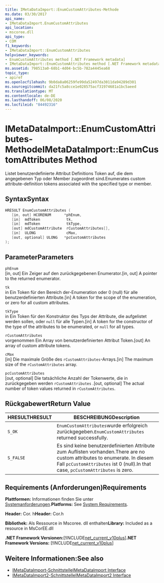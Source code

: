 ```yaml
---
title: IMetaDataImport::EnumCustomAttributes-Methode
ms.date: 03/30/2017
api_name:
- IMetaDataImport.EnumCustomAttributes
api_location:
- mscoree.dll
api_type:
- COM
f1_keywords:
- IMetaDataImport::EnumCustomAttributes
helpviewer_keywords:
- EnumCustomAttributes method [.NET Framework metadata]
- IMetaDataImport::EnumCustomAttributes method [.NET Framework metadata]
ms.assetid: 798513a0-68b1-4d04-bc5b-782a4445ea68
topic_type:
- apiref
ms.openlocfilehash: 9b0da8a06259fe99da52497da3011da94289d301
ms.sourcegitcommit: da21fc5a8cce1e028575acf31974681a1bc5aeed
ms.translationtype: MT
ms.contentlocale: de-DE
ms.lasthandoff: 06/08/2020
ms.locfileid: "84492316"
---
```

# <a name="imetadataimportenumcustomattributes-method"></a><span data-ttu-id="25145-102">IMetaDataImport::EnumCustomAttributes-Methode</span><span class="sxs-lookup"><span data-stu-id="25145-102">IMetaDataImport::EnumCustomAttributes Method</span></span>
<span data-ttu-id="25145-103">Listet benutzerdefinierte Attribut Definitions Token auf, die dem angegebenen Typ oder Member zugeordnet sind.</span><span class="sxs-lookup"><span data-stu-id="25145-103">Enumerates custom attribute-definition tokens associated with the specified type or member.</span></span>  
  
## <a name="syntax"></a><span data-ttu-id="25145-104">Syntax</span><span class="sxs-lookup"><span data-stu-id="25145-104">Syntax</span></span>  
  
```cpp  
HRESULT EnumCustomAttributes (
   [in, out] HCORENUM      *phEnum,  
   [in]  mdToken            tk,
   [in]  mdToken            tkType,
   [out] mdCustomAttribute  rCustomAttributes[],
   [in]  ULONG              cMax,  
   [out, optional] ULONG   *pcCustomAttributes  
);  
```  
  
## <a name="parameters"></a><span data-ttu-id="25145-105">Parameter</span><span class="sxs-lookup"><span data-stu-id="25145-105">Parameters</span></span>  
 `phEnum`  
 <span data-ttu-id="25145-106">[in, out] Ein Zeiger auf den zurückgegebenen Enumerator.</span><span class="sxs-lookup"><span data-stu-id="25145-106">[in, out] A pointer to the returned enumerator.</span></span>  
  
 `tk`  
 <span data-ttu-id="25145-107">in Ein Token für den Bereich der-Enumeration oder 0 (null) für alle benutzerdefinierten Attribute.</span><span class="sxs-lookup"><span data-stu-id="25145-107">[in] A token for the scope of the enumeration, or zero for all custom attributes.</span></span>  
  
 `tkType`  
 <span data-ttu-id="25145-108">in Ein Token für den Konstruktor des Typs der Attribute, die aufgelistet werden sollen, oder `null` für alle Typen.</span><span class="sxs-lookup"><span data-stu-id="25145-108">[in] A token for the constructor of the type of the attributes to be enumerated, or `null` for all types.</span></span>  
  
 `rCustomAttributes`  
 <span data-ttu-id="25145-109">vorgenommen Ein Array von benutzerdefinierten Attribut Token.</span><span class="sxs-lookup"><span data-stu-id="25145-109">[out] An array of custom attribute tokens.</span></span>  
  
 `cMax`  
 <span data-ttu-id="25145-110">[in] Die maximale Größe des `rCustomAttributes`-Arrays.</span><span class="sxs-lookup"><span data-stu-id="25145-110">[in] The maximum size of the `rCustomAttributes` array.</span></span>  
  
 `pcCustomAttributes`  
 <span data-ttu-id="25145-111">[out, optional] Die tatsächliche Anzahl der Tokenwerte, die in zurückgegeben werden `rCustomAttributes` .</span><span class="sxs-lookup"><span data-stu-id="25145-111">[out, optional] The actual number of token values returned in `rCustomAttributes`.</span></span>  
  
## <a name="return-value"></a><span data-ttu-id="25145-112">Rückgabewert</span><span class="sxs-lookup"><span data-stu-id="25145-112">Return Value</span></span>  
  
|<span data-ttu-id="25145-113">HRESULT</span><span class="sxs-lookup"><span data-stu-id="25145-113">HRESULT</span></span>|<span data-ttu-id="25145-114">BESCHREIBUNG</span><span class="sxs-lookup"><span data-stu-id="25145-114">Description</span></span>|  
|-------------|-----------------|  
|`S_OK`|<span data-ttu-id="25145-115">`EnumCustomAttributes`wurde erfolgreich zurückgegeben.</span><span class="sxs-lookup"><span data-stu-id="25145-115">`EnumCustomAttributes` returned successfully.</span></span>|  
|`S_FALSE`|<span data-ttu-id="25145-116">Es sind keine benutzerdefinierten Attribute zum Auflisten vorhanden.</span><span class="sxs-lookup"><span data-stu-id="25145-116">There are no custom attributes to enumerate.</span></span> <span data-ttu-id="25145-117">In diesem Fall `pcCustomAttributes` ist 0 (null).</span><span class="sxs-lookup"><span data-stu-id="25145-117">In that case, `pcCustomAttributes` is zero.</span></span>|  
  
## <a name="requirements"></a><span data-ttu-id="25145-118">Requirements (Anforderungen)</span><span class="sxs-lookup"><span data-stu-id="25145-118">Requirements</span></span>  
 <span data-ttu-id="25145-119">**Plattformen:** Informationen finden Sie unter [Systemanforderungen](../../get-started/system-requirements.md).</span><span class="sxs-lookup"><span data-stu-id="25145-119">**Platforms:** See [System Requirements](../../get-started/system-requirements.md).</span></span>  
  
 <span data-ttu-id="25145-120">**Header:** Cor. h</span><span class="sxs-lookup"><span data-stu-id="25145-120">**Header:** Cor.h</span></span>  
  
 <span data-ttu-id="25145-121">**Bibliothek:** Als Ressource in Mscoree. dll enthalten</span><span class="sxs-lookup"><span data-stu-id="25145-121">**Library:** Included as a resource in MsCorEE.dll</span></span>  
  
 <span data-ttu-id="25145-122">**.NET Framework Versionen:**[!INCLUDE[net_current_v10plus](../../../../includes/net-current-v10plus-md.md)]</span><span class="sxs-lookup"><span data-stu-id="25145-122">**.NET Framework Versions:** [!INCLUDE[net_current_v10plus](../../../../includes/net-current-v10plus-md.md)]</span></span>  
  
## <a name="see-also"></a><span data-ttu-id="25145-123">Weitere Informationen:</span><span class="sxs-lookup"><span data-stu-id="25145-123">See also</span></span>

- [<span data-ttu-id="25145-124">IMetaDataImport-Schnittstelle</span><span class="sxs-lookup"><span data-stu-id="25145-124">IMetaDataImport Interface</span></span>](imetadataimport-interface.md)
- [<span data-ttu-id="25145-125">IMetaDataImport2-Schnittstelle</span><span class="sxs-lookup"><span data-stu-id="25145-125">IMetaDataImport2 Interface</span></span>](imetadataimport2-interface.md)
